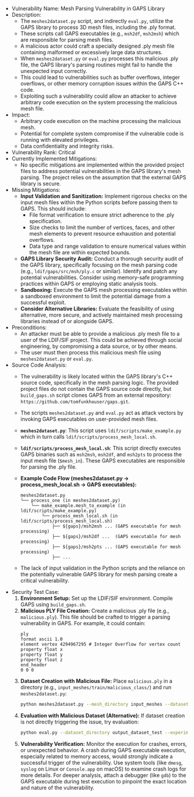 - Vulnerability Name: Mesh Parsing Vulnerability in GAPS Library
- Description:
  - The `meshes2dataset.py` script, and indirectly `eval.py`, utilize the GAPS library to process 3D mesh files, including the .ply format.
  - These scripts call GAPS executables (e.g., `msh2df`, `msh2msh`) which are responsible for parsing mesh files.
  - A malicious actor could craft a specially designed .ply mesh file containing malformed or excessively large data structures.
  - When `meshes2dataset.py` or `eval.py` processes this malicious .ply file, the GAPS library's parsing routines might fail to handle the unexpected input correctly.
  - This could lead to vulnerabilities such as buffer overflows, integer overflows, or other memory corruption issues within the GAPS C++ code.
  - Exploiting such a vulnerability could allow an attacker to achieve arbitrary code execution on the system processing the malicious mesh file.
- Impact:
  - Arbitrary code execution on the machine processing the malicious mesh.
  - Potential for complete system compromise if the vulnerable code is running with elevated privileges.
  - Data confidentiality and integrity risks.
- Vulnerability Rank: Critical
- Currently Implemented Mitigations:
  - No specific mitigations are implemented within the provided project files to address potential vulnerabilities in the GAPS library's mesh parsing. The project relies on the assumption that the external GAPS library is secure.
- Missing Mitigations:
  - **Input Validation and Sanitization:** Implement rigorous checks on the input mesh files within the Python scripts before passing them to GAPS. This should include:
    - File format verification to ensure strict adherence to the .ply specification.
    - Size checks to limit the number of vertices, faces, and other mesh elements to prevent resource exhaustion and potential overflows.
    - Data type and range validation to ensure numerical values within the mesh file are within expected bounds.
  - **GAPS Library Security Audit:** Conduct a thorough security audit of the GAPS library, specifically focusing on the mesh parsing code (e.g., `ldif/gaps/src/msh/ply.c` or similar). Identify and patch any potential vulnerabilities. Consider using memory-safe programming practices within GAPS or employing static analysis tools.
  - **Sandboxing:** Execute the GAPS mesh processing executables within a sandboxed environment to limit the potential damage from a successful exploit.
  - **Consider Alternative Libraries:** Evaluate the feasibility of using alternative, more secure, and actively maintained mesh processing libraries instead of or alongside GAPS.
- Preconditions:
  - An attacker must be able to provide a malicious .ply mesh file to a user of the LDIF/SIF project. This could be achieved through social engineering, by compromising a data source, or by other means.
  - The user must then process this malicious mesh file using `meshes2dataset.py` or `eval.py`.
- Source Code Analysis:
  - The vulnerability is likely located within the GAPS library's C++ source code, specifically in the mesh parsing logic. The provided project files do not contain the GAPS source code directly, but `build_gaps.sh` script clones GAPS from an external repository: `https://github.com/tomfunkhouser/gaps.git`.
  - The scripts `meshes2dataset.py` and `eval.py` act as attack vectors by invoking GAPS executables on user-provided mesh files.
  - **`meshes2dataset.py`**: This script uses `ldif/scripts/make_example.py` which in turn calls `ldif/scripts/process_mesh_local.sh`.
  - **`ldif/scripts/process_mesh_local.sh`**: This script directly executes GAPS binaries such as `msh2msh`, `msh2df`, and `msh2pts` to process the input mesh file (`$mesh_in`). These GAPS executables are responsible for parsing the .ply file.
  - **Example Code Flow (meshes2dataset.py -> process_mesh_local.sh -> GAPS executables):**

      ```
      meshes2dataset.py
      └── process_one (in meshes2dataset.py)
          └── make_example.mesh_to_example (in ldif/scripts/make_example.py)
              └── process_mesh_local.sh (in ldif/scripts/process_mesh_local.sh)
                  ├── ${gaps}/msh2msh ... (GAPS executable for mesh processing)
                  ├── ${gaps}/msh2df ...  (GAPS executable for mesh processing)
                  ├── ${gaps}/msh2pts ... (GAPS executable for mesh processing)
                  ├── ...
      ```
  - The lack of input validation in the Python scripts and the reliance on the potentially vulnerable GAPS library for mesh parsing create a critical vulnerability.
- Security Test Case:
  1. **Environment Setup:** Set up the LDIF/SIF environment. Compile GAPS using `build_gaps.sh`.
  2. **Malicious PLY File Creation:** Create a malicious .ply file (e.g., `malicious.ply`). This file should be crafted to trigger a parsing vulnerability in GAPS. For example, it could contain:
     ```
     ply
     format ascii 1.0
     element vertex 4294967295 # Integer Overflow for vertex count
     property float x
     property float y
     property float z
     end_header
     0 0 0
     ```
  3. **Dataset Creation with Malicious File:** Place `malicious.ply` in a directory (e.g., `input_meshes/train/malicious_class/`) and run `meshes2dataset.py`:
     ```bash
     python meshes2dataset.py --mesh_directory input_meshes --dataset_directory output_dataset_test
     ```
  4. **Evaluation with Malicious Dataset (Alternative):**  If dataset creation is not directly triggering the issue, try evaluation:
     ```bash
     python eval.py --dataset_directory output_dataset_test --experiment_name test_ldif --result_directory results_test --split train
     ```
  5. **Vulnerability Verification:** Monitor the execution for crashes, errors, or unexpected behavior. A crash during GAPS executable execution, especially related to memory access, would strongly indicate a successful trigger of the vulnerability. Use system tools (like `dmesg`, `syslog` on Linux or `Console.app` on macOS) to examine crash logs for more details. For deeper analysis, attach a debugger (like `gdb`) to the GAPS executable during test execution to pinpoint the exact location and nature of the vulnerability.
